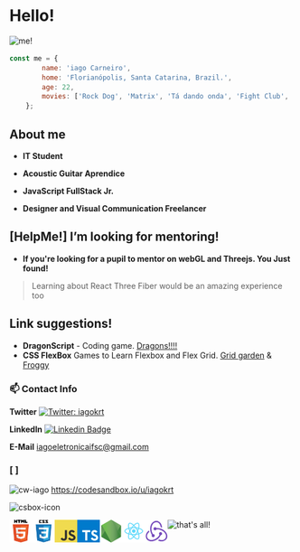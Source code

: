 # Hello!

![me!](https://i.imgur.com/X4fQ7c0.gif)

```js
const me = {
	    name: 'iago Carneiro',
	    home: 'Florianópolis, Santa Catarina, Brazil.',
	    age: 22,
	    movies: ['Rock Dog', 'Matrix', 'Tá dando onda', 'Fight Club', 'Wanted']
    };
``` 

 
## About me


- **IT Student** 

- **Acoustic Guitar Aprendice** 

- **JavaScript FullStack Jr.**

- **Designer and Visual Communication Freelancer** 


##  [HelpMe!] I’m looking for mentoring!  
- **If you're looking for a pupil to mentor on webGL and Threejs. You Just found!**
>  Learning about React Three Fiber would be an amazing experience too

## Link suggestions!

 - **DragonScript** - Coding game. [Dragons!!!!](http://dragonscriptarena.com/)
- **CSS FlexBox** Games to Learn Flexbox and Flex Grid. [Grid garden](https://cssgridgarden.com/) & [Froggy](https://flexboxfroggy.com/)

 ### 📫 Contact Info 

 **Twitter** 
[![Twitter: iagokrt](https://img.shields.io/twitter/follow/iagokrt?style=social)](https://twitter.com/iagokrt) <br />


**LinkedIn**
[![Linkedin Badge](https://img.shields.io/badge/-iagobarretoc-blue?style=flat-square&logo=Linkedin&logoColor=white&link=https://www.linkedin.com/in/iagobarreto//)](https://www.linkedin.com/in/iagobarreto/) <br />


**E-Mail**
iagoeletronicaifsc@gmail.com <br />

### [ ]

![cw-iago](https://www.codewars.com/users/iagobarretoc/badges/small) https://codesandbox.io/u/iagokrt

![csbox-icon](https://i.imgur.com/zEP9zdn.png) 


<img align="left" title="HTML5" alt="HTML5" width="40px" src="https://raw.githubusercontent.com/github/explore/80688e429a7d4ef2fca1e82350fe8e3517d3494d/topics/html/html.png" />

<img align="left" title="CSS3" alt="CSS3" width="40px" src="https://raw.githubusercontent.com/github/explore/80688e429a7d4ef2fca1e82350fe8e3517d3494d/topics/css/css.png" />

<img align="left" title="Javascript" alt="Javascript" width="40px" src="https://raw.githubusercontent.com/github/explore/80688e429a7d4ef2fca1e82350fe8e3517d3494d/topics/javascript/javascript.png" />

<img align="left" title="Typescript" alt="Typescript" width="40px" src="https://raw.githubusercontent.com/github/explore/80688e429a7d4ef2fca1e82350fe8e3517d3494d/topics/typescript/typescript.png" />

<img align="left" title="Nodejs" alt="Nodejs" width="40px" src="https://raw.githubusercontent.com/github/explore/80688e429a7d4ef2fca1e82350fe8e3517d3494d/topics/nodejs/nodejs.png" />

<img align="left" title="React and React Native" alt="React and React Native" width="40px" src="https://raw.githubusercontent.com/github/explore/80688e429a7d4ef2fca1e82350fe8e3517d3494d/topics/react/react.png" />

<img align="left" title="Redux" alt="Redux" width="40px" src="https://raw.githubusercontent.com/github/explore/80688e429a7d4ef2fca1e82350fe8e3517d3494d/topics/redux/redux.png" />



![that's all!](https://media1.tenor.com/images/5bc912bcc1226c714f8804798aad41e3/tenor.gif?itemid=5448932)
